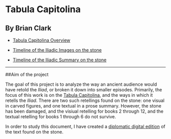 # Tabula Capitolina

## By Brian Clark

- [Tabula Capitolina Overview](Intro.md)

- [Timeline of the Iliadic Images on the stone](tabImagesTL.md)

- [Timeline of the Iliadic Summary on the stone](tabTextTL.md)

----------

##Aim of the project

The goal of this project is to analyze the way an ancient audience would have retold the *Iliad*, or broken it down into smaller episodes. Primarily, the focus of this work is on the [Tabula Capitolina](http://shot.holycross.edu/eikon/tabulaeiliacae/Capitoline_1.jpg), and the ways in which it retells the *Iliad*. There are two such retellings found on the stone: one visual in carved figures, and one textual in a prose summary. However, the stone has been damaged, and the visiual retelling for books 2 through 12, and the textual retelling for books 1 through 6 do not survive. 

In order to study this document, I have created a [diplomatic digital edition](digitalEditing.md) of the text found on the stone. 

